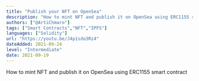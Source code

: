 ```yaml
---
title: "Publish your NFT on OpenSea"
description: "How to mint NFT and publish it on OpenSea using ERC1155 smart contract"
authors: ["@ArtiChmaro"]
tags: ["Smart Contracts","NFT","IPFS"]
languages: ["Solidity"]
url: "https://youtu.be/J4p1sdo3Rz4"
dateAdded: 2021-09-24
level: "Intermediate"
date: 2021-09-19
---
```


How to mint NFT and publish it on OpenSea using ERC1155 smart contract